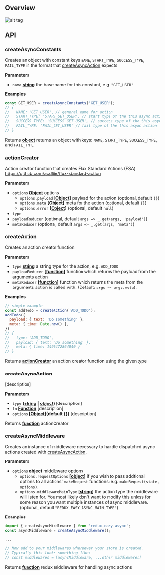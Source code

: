 ## Overview

![alt tag](https://image.ibb.co/gpFfqa/Screen_Shot_2017_04_06_at_1_54_21_PM.png)

## API

### createAsyncConstants

Creates an object with constant keys `NAME`, `START_TYPE`, `SUCCESS_TYPE`, `FAIL_TYPE` in the
format that [createAsyncAction](#createasyncaction) expects

**Parameters**

-   `name` **[string](https://developer.mozilla.org/en-US/docs/Web/JavaScript/Reference/Global_Objects/String)** the base name for this constant, e.g. `"GET_USER"`

**Examples**

```javascript
const GET_USER = createAsyncConstants('GET_USER');
// {
//   NAME: 'GET_USER', // general name for action
//   START_TYPE: 'START_GET_USER', // start type of the this async action
//   SUCCESS_TYPE: 'SUCCESS_GET_USER', // success type of the this async action
//   FAIL_TYPE: 'FAIL_GET_USER' // fail type of the this async action
// }
```

Returns **[object](https://developer.mozilla.org/en-US/docs/Web/JavaScript/Reference/Global_Objects/Object)** returns an object with keys: `NAME`, `START_TYPE`, `SUCCESS_TYPE`, and
`FAIL_TYPE`

### actionCreator

Action creator function that creates Flux Standard Actions (FSA) <https://github.com/acdlite/flux-standard-action>

**Parameters**

-   `options` **[Object](https://developer.mozilla.org/en-US/docs/Web/JavaScript/Reference/Global_Objects/Object)** options
    -   `options.payload` **\[[Object](https://developer.mozilla.org/en-US/docs/Web/JavaScript/Reference/Global_Objects/Object)]** payload for the action (optional, default `{}`)
    -   `options.meta` **\[[Object](https://developer.mozilla.org/en-US/docs/Web/JavaScript/Reference/Global_Objects/Object)]** meta for the action (optional, default `{}`)
    -   `options.error` **\[[Object](https://developer.mozilla.org/en-US/docs/Web/JavaScript/Reference/Global_Objects/Object)]**  (optional, default `null`)
-   `type`  
-   `payloadReducer`   (optional, default `args => _.get(args, 'payload')`)
-   `metaReducer`   (optional, default `args => _.get(args, 'meta')`)

### createAction

Creates an action creator function

**Parameters**

-   `type` **[string](https://developer.mozilla.org/en-US/docs/Web/JavaScript/Reference/Global_Objects/String)** a string type for the action, e.g. `ADD_TODO`
-   `payloadReducer` **\[[function](https://developer.mozilla.org/en-US/docs/Web/JavaScript/Reference/Statements/function)]** function which returns the payload from the arguments action
-   `metaReducer` **\[[function](https://developer.mozilla.org/en-US/docs/Web/JavaScript/Reference/Statements/function)]** function which returns the meta from the arguments action
    is called with.  (Default: `args => args.meta`).

**Examples**

```javascript
// simple example
const addTodo = createAction('ADD_TODO');
addTodo({
  payload: { text: 'Do something' },
  meta: { time: Date.now() },
})
// {
//   type: 'ADD_TODO',
//   payload: { text: 'Do something' },
//   meta: { time: 1490472864040 }
// }
```

Returns **[actionCreator](#actioncreator)** an action creator function using the given type

### createAsyncAction

[description]

**Parameters**

-   `type` **([string](https://developer.mozilla.org/en-US/docs/Web/JavaScript/Reference/Global_Objects/String) \| [object](https://developer.mozilla.org/en-US/docs/Web/JavaScript/Reference/Global_Objects/Object))** [description]
-   `fn` **[Function](https://developer.mozilla.org/en-US/docs/Web/JavaScript/Reference/Statements/function)** [description]
-   `options` **\[[Object](https://developer.mozilla.org/en-US/docs/Web/JavaScript/Reference/Global_Objects/Object)](default {})** [description]

Returns **[function](https://developer.mozilla.org/en-US/docs/Web/JavaScript/Reference/Statements/function)** actionCreator

### createAsyncMiddleware

Creates an instance of middleware necessary to handle dispatched async actions created with
[createAsyncAction](#createasyncaction).

**Parameters**

-   `options` **[object](https://developer.mozilla.org/en-US/docs/Web/JavaScript/Reference/Global_Objects/Object)** middleware options
    -   `options.requestOptions` **\[[object](https://developer.mozilla.org/en-US/docs/Web/JavaScript/Reference/Global_Objects/Object)]** if you wish to pass addtional options to all actions'
        `makeRequest` functions: e.g. `makeRequest(state, options)`.
    -   `options.middlewareMainType` **\[[string](https://developer.mozilla.org/en-US/docs/Web/JavaScript/Reference/Global_Objects/String)]** the action type the
        middleware will listen for. You most likely don't want to modify this unless for some reason
        you want multiple instances of async middleware. (optional, default `"REDUX_EASY_ASYNC_MAIN_TYPE"`)

**Examples**

```javascript
import { createAsyncMiddleware } from 'redux-easy-async';
const asyncMiddleware = createAsyncMiddleware();

...

// Now add to your middlewares whereever your store is created.
// Typically this looks something like:
// const middlewares = [asyncMiddleware, ...other middlewares]
```

Returns **[function](https://developer.mozilla.org/en-US/docs/Web/JavaScript/Reference/Statements/function)** redux middleware for handling async actions
